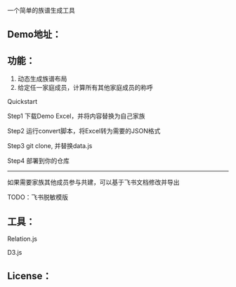 一个简单的族谱生成工具

## Demo地址：



## 功能：

1. 动态生成族谱布局
2. 给定任一家庭成员，计算所有其他家庭成员的称呼


Quickstart

Step1 下载Demo Excel，并将内容替换为自己家族 

Step2 运行convert脚本，将Excel转为需要的JSON格式

Step3 git clone, 并替换data.js

Step4 部署到你的仓库

---

如果需要家族其他成员参与共建，可以基于飞书文档修改并导出

TODO：飞书脱敏模版



## 工具：

Relation.js

D3.js

## License：